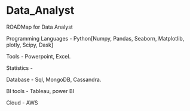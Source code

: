 # Data_Analyst

ROADMap for Data Analyst 

Programming Languages - Python[Numpy, Pandas, Seaborn, Matplotlib, plotly, Scipy, Dask]

Tools - Powerpoint, Excel. 

Statistics - 

Database - Sql, MongoDB, Cassandra.

BI tools - Tableau, power BI

Cloud -  AWS

